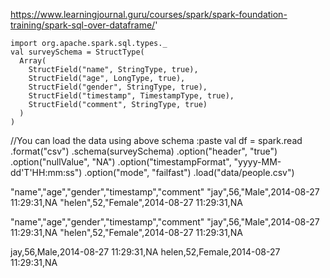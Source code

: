 https://www.learningjournal.guru/courses/spark/spark-foundation-training/spark-sql-over-dataframe/'
```
import org.apache.spark.sql.types._
val surveySchema = StructType(
  Array(
    StructField("name", StringType, true),
    StructField("age", LongType, true),
    StructField("gender", StringType, true),
    StructField("timestamp", TimestampType, true),
    StructField("comment", StringType, true)
  )
)
```
//You can load the data using above schema
:paste
val df = spark.read
  .format("csv")
  .schema(surveySchema)
  .option("header", "true")
  .option("nullValue", "NA")
  .option("timestampFormat", "yyyy-MM-dd'T'HH:mm:ss")
  .option("mode", "failfast")
  .load("data/people.csv")
  
  
  "name","age","gender","timestamp","comment"
  "jay",56,"Male",2014-08-27 11:29:31,NA
  "helen",52,"Female",2014-08-27 11:29:31,NA
  
  "name","age","gender","timestamp","comment"
  "jay",56,"Male",2014-08-27 11:29:31,NA
  "helen",52,"Female",2014-08-27 11:29:31,NA


jay,56,Male,2014-08-27 11:29:31,NA
helen,52,Female,2014-08-27 11:29:31,NA
